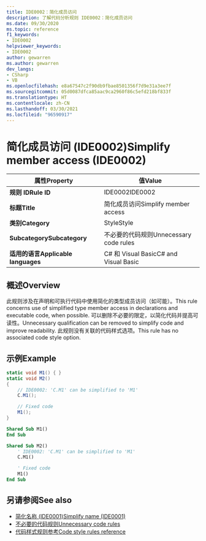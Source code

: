 ```yaml
---
title: IDE0002：简化成员访问
description: 了解代码分析规则 IDE0002：简化成员访问
ms.date: 09/30/2020
ms.topic: reference
f1_keywords:
- IDE0002
helpviewer_keywords:
- IDE0002
author: gewarren
ms.author: gewarren
dev_langs:
- CSharp
- VB
ms.openlocfilehash: e8a67547c2f90db9fbae8501356f7d9e31a3ee7f
ms.sourcegitcommit: 05d0087dfca85aac9ca2960f86c5efd218bf833f
ms.translationtype: HT
ms.contentlocale: zh-CN
ms.lasthandoff: 03/30/2021
ms.locfileid: "96590917"
---
```

# <a name="simplify-member-access-ide0002"></a><span data-ttu-id="236ec-103">简化成员访问 (IDE0002)</span><span class="sxs-lookup"><span data-stu-id="236ec-103">Simplify member access (IDE0002)</span></span>

|<span data-ttu-id="236ec-104">属性</span><span class="sxs-lookup"><span data-stu-id="236ec-104">Property</span></span>|<span data-ttu-id="236ec-105">值</span><span class="sxs-lookup"><span data-stu-id="236ec-105">Value</span></span>|
|-|-|
| <span data-ttu-id="236ec-106">**规则 ID**</span><span class="sxs-lookup"><span data-stu-id="236ec-106">**Rule ID**</span></span> | <span data-ttu-id="236ec-107">IDE0002</span><span class="sxs-lookup"><span data-stu-id="236ec-107">IDE0002</span></span> |
| <span data-ttu-id="236ec-108">**标题**</span><span class="sxs-lookup"><span data-stu-id="236ec-108">**Title**</span></span> | <span data-ttu-id="236ec-109">简化成员访问</span><span class="sxs-lookup"><span data-stu-id="236ec-109">Simplify member access</span></span> |
| <span data-ttu-id="236ec-110">**类别**</span><span class="sxs-lookup"><span data-stu-id="236ec-110">**Category**</span></span> | <span data-ttu-id="236ec-111">Style</span><span class="sxs-lookup"><span data-stu-id="236ec-111">Style</span></span> |
| <span data-ttu-id="236ec-112">**Subcategory**</span><span class="sxs-lookup"><span data-stu-id="236ec-112">**Subcategory**</span></span> | <span data-ttu-id="236ec-113">不必要的代码规则</span><span class="sxs-lookup"><span data-stu-id="236ec-113">Unnecessary code rules</span></span> |
| <span data-ttu-id="236ec-114">**适用的语言**</span><span class="sxs-lookup"><span data-stu-id="236ec-114">**Applicable languages**</span></span> | <span data-ttu-id="236ec-115">C# 和 Visual Basic</span><span class="sxs-lookup"><span data-stu-id="236ec-115">C# and Visual Basic</span></span> |

## <a name="overview"></a><span data-ttu-id="236ec-116">概述</span><span class="sxs-lookup"><span data-stu-id="236ec-116">Overview</span></span>

<span data-ttu-id="236ec-117">此规则涉及在声明和可执行代码中使用简化的类型成员访问（如可能）。</span><span class="sxs-lookup"><span data-stu-id="236ec-117">This rule concerns use of simplified type member access in declarations and executable code, when possible.</span></span> <span data-ttu-id="236ec-118">可以删除不必要的限定，以简化代码并提高可读性。</span><span class="sxs-lookup"><span data-stu-id="236ec-118">Unnecessary qualification can be removed to simplify code and improve readability.</span></span> <span data-ttu-id="236ec-119">此规则没有关联的代码样式选项。</span><span class="sxs-lookup"><span data-stu-id="236ec-119">This rule has no associated code style option.</span></span>

## <a name="example"></a><span data-ttu-id="236ec-120">示例</span><span class="sxs-lookup"><span data-stu-id="236ec-120">Example</span></span>

```csharp
static void M1() { }
static void M2()
{
    // IDE0002: 'C.M1' can be simplified to 'M1'
    C.M1();

    // Fixed code
    M1();
}
```

```vb
Shared Sub M1()
End Sub

Shared Sub M2()
    ' IDE0002: 'C.M1' can be simplified to 'M1'
    C.M1()

    ' Fixed code
    M1()
End Sub
```

## <a name="see-also"></a><span data-ttu-id="236ec-121">另请参阅</span><span class="sxs-lookup"><span data-stu-id="236ec-121">See also</span></span>

- [<span data-ttu-id="236ec-122">简化名称 (IDE0001)</span><span class="sxs-lookup"><span data-stu-id="236ec-122">Simplify name (IDE0001)</span></span>](ide0001.md)
- [<span data-ttu-id="236ec-123">不必要的代码规则</span><span class="sxs-lookup"><span data-stu-id="236ec-123">Unnecessary code rules</span></span>](unnecessary-code-rules.md)
- [<span data-ttu-id="236ec-124">代码样式规则参考</span><span class="sxs-lookup"><span data-stu-id="236ec-124">Code style rules reference</span></span>](index.md)
